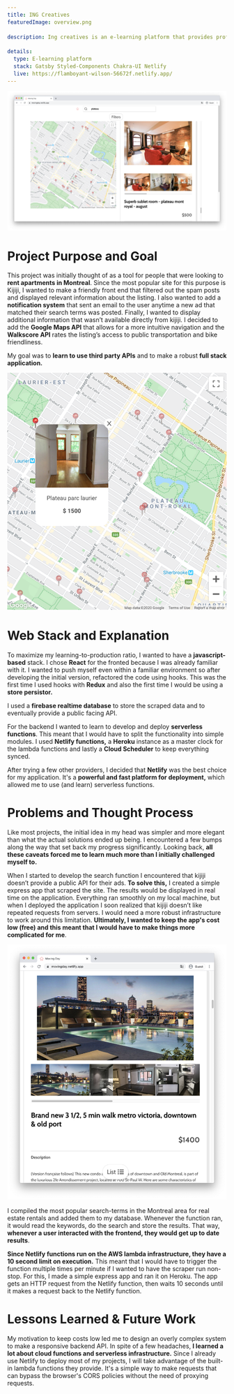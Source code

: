 ```yaml
---
title: ING Creatives
featuredImage: overview.png

description: Ing creatives is an e-learning platform that provides professional resources in areas ranging from branding, design, product design, UI/UX, marketing, to advertising and social media, among others.

details:
  type: E-learning platform
  stack: Gatsby Styled-Components Chakra-UI Netlify
  live: https://flamboyant-wilson-56672f.netlify.app/
---
```


![Results page](screen.png "Results page")

# Project Purpose and Goal

This project was initially thought of as a tool for people that were looking to **rent apartments in Montreal**. Since the most popular site for this purpose is Kijiji, I wanted to make a friendly front end that filtered out the spam posts and displayed relevant information about the listing. I also wanted to add a **notification system** that sent an email to the user anytime a new ad that matched their search terms was posted. Finally, I wanted to display additional information that wasn’t available directly from kijiji. I decided to add the **Google Maps API** that allows for a more intuitive navigation and the **Walkscore API** rates the listing’s access to public transportation and bike friendliness.

My goal was to **learn to use third party APIs** and to make a robust **full stack application.**

![Results page](map.png "Results page")

# Web Stack and Explanation

To maximize my learning-to-production ratio, I wanted to have a **javascript-based** stack. I chose **React** for the fronted because I was already familiar with it. I wanted to push myself even within a familiar environment so after developing the initial version, refactored the code using hooks. This was the first time I used hooks with **Redux** and also the first time I would be using a **store persistor.**

I used a **firebase realtime database** to store the scraped data and to eventually provide a public facing API.

For the backend I wanted to learn to develop and deploy **serverless functions**. This meant that I would have to split the functionality into simple modules. I used **Netlify functions,** a **Heroku** instance as a master clock for the lambda functions and lastly a **Cloud Scheduler** to keep everything synced.

After trying a few other providers, I decided that **Netlify** was the best choice for my application. It's a **powerful and fast platform for deployment,** which allowed me to use (and learn) serverless functions.

# Problems and Thought Process

Like most projects, the initial idea in my head was simpler and more elegant than what the actual solutions ended up being. I encountered a few bumps along the way that set back my progress significantly. Looking back, **all these caveats forced me to learn much more than I initially challenged myself to.**

When I started to develop the search function I encountered that kijiji doesn’t provide a public API for their ads. **To solve this,** I created a simple express app that scraped the site. The results would be displayed in real time on the application. Everything ran smoothly on my local machine, but when I deployed the application I soon realized that kijiji doesn’t like repeated requests from servers. I would need a more robust infrastructure to work around this limitation. **Ultimately, I wanted to keep the app's cost low (free) and this meant that I would have to make things more complicated for me**.

![Results page](result.png "Results page")

I compiled the most popular search-terms in the Montreal area for real estate rentals and added them to my database. Whenever the function ran, it would read the keywords, do the search and store the results. That way, **whenever a user interacted with the frontend, they would get up to date results**.

**Since Netlify functions run on the AWS lambda infrastructure, they have a 10 second limit on execution.** This meant that I would have to trigger the function multiple times per minute if I wanted to have the scraper run non-stop. For this, I made a simple express app and ran it on Heroku. The app gets an HTTP request from the Netlify function, then waits 10 seconds until it makes a request back to the Netlify function.

# Lessons Learned & Future Work

My motivation to keep costs low led me to design an overly complex system to make a responsive backend API. In spite of a few headaches, **I learned a lot about cloud functions and serverless infrastructure.** Since I already use Netlify to deploy most of my projects, I will take advantage of the built-in lambda functions they provide. It's a simple way to make requests that can bypass the browser's CORS policies without the need of proxying requests.
